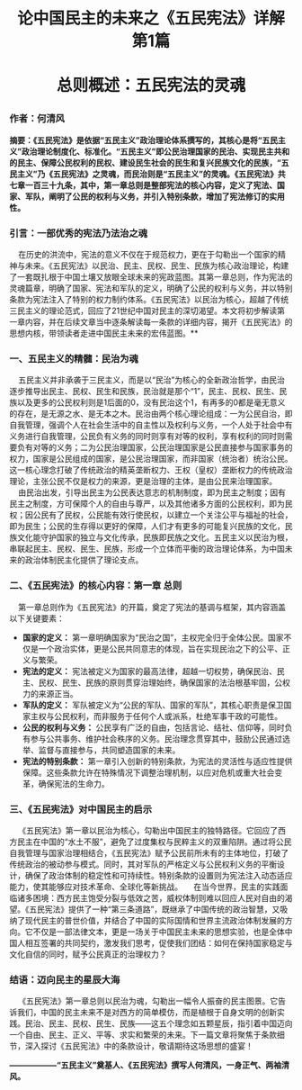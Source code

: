 # **<p align="center">论中国民主的未来之《五民宪法》详解  第1篇</p>**
# **<p align="center">总则概述：五民宪法的灵魂</p>**
### **作者：何清风**
**摘要：《五民宪法》是依据“五民主义”政治理论体系撰写的，其核心是将“五民主义”政治理论制度化、标准化。“五民主义”即公民治理国家的民治、实现民主共和的民主、保障公民权利的民权、建设民生社会的民生和复兴民族文化的民族，“五民主义”乃《五民宪法》之灵魂，而民治则是“五民主义”的灵魂。《五民宪法》共七章一百三十九条，其中，第一章总则是整部宪法的核心内容，定义了宪法、国家、军队，阐明了公民的权利与义务，并引入特别条款，增加了宪法修订的实用性。**
### **引言：一部优秀的宪法乃法治之魂**
&nbsp;&nbsp;&nbsp;&nbsp;在历史的洪流中，宪法的意义不仅在于规范权力，更在于勾勒出一个国家的精神与未来。《五民宪法》以民治、民主、民权、民生、民族为核心政治理论，构建了一套既扎根于中国土壤又放眼全球未来的宪政蓝图。其第一章总则，作为宪法的灵魂篇章，明确了国家、宪法和军队的定义，明确了公民的权利与义务，并以特别条款为宪法注入了特别的权力制约体系。《五民宪法》以民治为核心，超越了传统三民主义的理论范式，回应了21世纪中国对民主的深切渴望。本文将初步解读第一章内容，并在后续文章当中逐条解读每一条款的详细内容，揭开《五民宪法》的思想内核，带领读者走进中国民主未来的宏伟蓝图。**
### **一、五民主义的精髓：民治为魂**
&nbsp;&nbsp;&nbsp;&nbsp;五民主义并非承袭于三民主义，而是以“民治”为核心的全新政治哲学，由民治逐步推导出民主、民权、民生和民族，民治就是那个“1”，民主、民权、民生、民族以及更多的公民权利则是1后面的0，没有民治这个1，有再多的0都是毫无意义的存在，是无源之水、是无本之木。民治由两个核心理论组成：一为公民自治，即自我管理，强调个人在社会生活中的自主性以及权利与义务，一个人处于社会中有义务进行自我管理，公民负有义务的同时则享有对等的权利，享有权利的同时则需要负有对等的义务；二为公民治理国家，公民治理国家是公民直接参与国家事务的权力，国家是公民组成的国家，是公民治理国家，而非国家（统治者）统治公民。这一核心理念打破了传统政治的精英垄断权力、王权（皇权）垄断权力的传统政治理论，主张公民不仅是权力的来源，更是治理的主体，是由公民来治理国家。
&nbsp;&nbsp;&nbsp;&nbsp;由民治出发，引导出民主为公民表达意志的机制制度，即为民主之制度；因有民主之制度，方可保障个人的自由与尊严，以及其他诸多方面的公民权利，即为民权；因公民有了民权，公民能有效行使民权，以建立一个关注公平与福祉的社会，即为民生；公民的生存得以更好的保障，人们才有更多的可能复兴民族的文化，民族文化能守护国家的独立与文化传承，民族即民族之文化。五民主义以民治为根，串联起民主、民权、民生、民族，形成一个立体而平衡的政治理论体系，为中国未来的政治体制民主化提供了理论支点。
### **二、《五民宪法》的核心内容：第一章 总则**
&nbsp;&nbsp;&nbsp;&nbsp;第一章总则作为《五民宪法》的开篇，奠定了宪法的基调与框架，其内容涵盖以下关键要素： 
- **国家的定义：** 第一章明确国家为“民治之国”，主权完全归于全体公民。国家不仅是一个政治实体，更是公民共同意志的体现，旨在实现民治之下的公平、正义与繁荣。 
- **宪法的定义：** 宪法被定义为国家的最高法律，超越一切权势，确保民治、民主、民权、民生、民族的原则贯穿治理始终，确保国家的法治根基牢固，公权力的来源正当。 
- **军队的定义：** 军队被定义为“公民的军队、国家的军队”，其核心职责是保卫国家主权与公民权利，而非服务于任何个人或派系，杜绝军事干政的可能性。 
- **公民的权利与义务：** 公民享有广泛的自由，包括言论、结社、信仰等，同时负有参与公共事务、维护社会秩序的义务。民治理念贯穿其中，鼓励公民通过选举、监督与直接参与，共同塑造国家的未来。 
- **宪法的特别条款：** 第一章引入创新的特别条款，为宪法的灵活性与适应性提供保障。这些条款允许在特殊情况下调整治理机制，以应对危机或重大社会变革，确保宪法的生命力。
### **三、《五民宪法》对中国民主的启示**
&nbsp;&nbsp;&nbsp;&nbsp;《五民宪法》第一章以民治为核心，勾勒出中国民主的独特路径。它回应了西方民主在中国的“水土不服”，避免了过度集权与民粹主义的双重陷阱。通过将公民自我管理与国家治理相结合，《五民宪法》赋予公民前所未有的主体地位，打破了传统政治的被动参与模式。同时，其对军队的严格定义与公民权利义务的平衡设计，确保了政治体制的稳定性和可持续性。特别条款的设置则为宪法注入动态适应能力，使其能够应对技术革命、全球化等新挑战。
&nbsp;&nbsp;&nbsp;&nbsp;在当今世界，民主的实践面临诸多困境：西方民主饱受分裂与低效之苦，威权体制则难以回应人民对自由的渴望。《五民宪法》提供了一种“第三条道路”，既继承了中国传统的政治智慧，又吸纳了现代民主的普世价值，并结合了中国的实际国情和世界主流政治体制发展的方向。它不仅是一部法律文本，更是一场关于中国民主未来的思想实验，也是全体中国人相互签署的共同契约，激发我们思考，促使我们团结：如何在保持国家稳定与文化自信的同时，赋予公民真正的治理权力？
### **结语：迈向民主的星辰大海**
&nbsp;&nbsp;&nbsp;&nbsp;《五民宪法》第一章总则以民治为魂，勾勒出一幅令人振奋的民主图景。它告诉我们，中国的民主未来不是对西方的简单模仿，而是植根于自身文明的创新实践。民治、民主、民权、民生、民族——这五个理念如五颗星辰，指引着中国迈向一个自由、民主、正义、平等、求实和繁荣的未来。下一篇文章将聚焦于条款细节，深入探讨《五民宪法》中的条款设计，敬请期待这场思想的盛宴！
**<p align="left">——————“五民主义”奠基人、《五民宪法》撰写人何清风，一身正气、两袖清风。</p>**